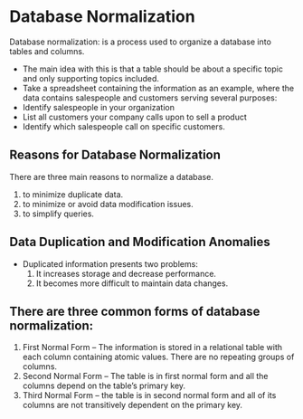 # Database Normalization
Database normalization: is a process used to organize a database into tables and columns. 
- The main idea with this is that a table should be about a specific topic and only supporting topics included. 
- Take a spreadsheet containing the information as an example, where the data contains salespeople and customers serving several purposes:
- Identify salespeople in your organization
- List all customers your company calls upon to sell a product
- Identify which salespeople call on specific customers.


## Reasons for Database Normalization
There are three main reasons to normalize a database. 
1. to minimize duplicate data.
2. to minimize or avoid data modification issues.
3. to simplify queries.


## Data Duplication and Modification Anomalies
- Duplicated information presents two problems:
    1. It increases storage and decrease performance.
    2. It becomes more difficult to maintain data changes.

## There are three common forms of database normalization:
1. First Normal Form – The information is stored in a relational table with each column containing atomic values. There are no repeating groups of columns.
2. Second Normal Form – The table is in first normal form and all the columns depend on the table’s primary key.
3. Third Normal Form – the table is in second normal form and all of its columns are not transitively dependent on the primary key.